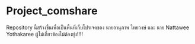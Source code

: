 # Project_comshare
Repository นี้สร้างขึ้นเพื่อเป็นพื้นที่เก็บโปรเจคของ นายอานุภาพ ไทยวงษ์ และ นาย Nattawee Yothakaree ผู้ไม่เกี่ยวข้องไม่ต้องยุ่ง!!!!
